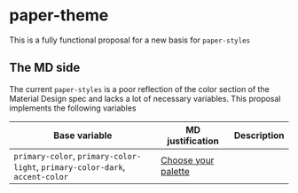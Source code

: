 paper-theme
===
This is a fully functional proposal for a new basis for `paper-styles`

The MD side
---
The current `paper-styles` is a poor reflection of the color section of the Material Design spec and lacks a lot of
 necessary variables. This proposal implements the following variables

| Base variable | MD justification | Description |
| ------------- | ---------------- | ----------- |
| `primary-color`, `primary-color-light`, `primary-color-dark`, `accent-color` | [Choose your palette](http://www.google.be/design/spec/style/color.html#color-ui-color-application) |  |
